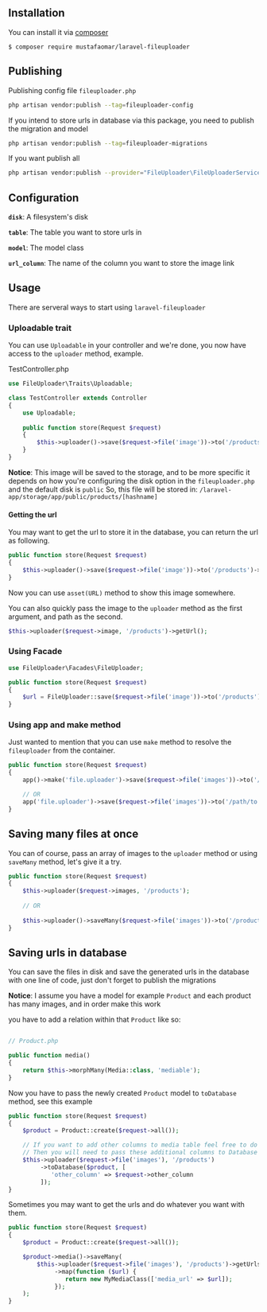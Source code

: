 ## Installation

You can install it via [composer](https://getcomposer.org/)

    $ composer require mustafaomar/laravel-fileuploader

## Publishing

Publishing config file `fileuploader.php`
```bash
php artisan vendor:publish --tag=fileuploader-config
```

If you intend to store urls in database via this package, you need to publish the migration and model
```bash
php artisan vendor:publish --tag=fileuploader-migrations
```

If you want publish all
```bash
php artisan vendor:publish --provider="FileUploader\FileUploaderServiceProvider"
```

## Configuration

**`disk`**: A filesystem's disk

**`table`**: The table you want to store urls in

**`model`**: The model class

**`url_column`**: The name of the column you want to store the image link

## Usage

There are serveral ways to start using `laravel-fileuploader`

### Uploadable trait

You can use `Uploadable` in your controller and we're done, you now have access to the `uploader` method, example.

TestController.php

```php
use FileUploader\Traits\Uploadable;

class TestController extends Controller
{
    use Uploadable;
    
    public function store(Request $request)
    {
        $this->uploader()->save($request->file('image'))->to('/products');
    }
}
```

**Notice**: This image will be saved to the storage, and to be more specific it depends on how you're configuring the disk option in the `fileuploader.php` and the default disk is `public`
So, this file will be stored in: `/laravel-app/storage/app/public/products/[hashname]`

#### Getting the url

You may want to get the url to store it in the database, you can return the url as following.

```php
public function store(Request $request)
{
    $this->uploader()->save($request->file('image'))->to('/products')->getUrl(); // /storage/products/[hashname]
}
```

Now you can use `asset(URL)` method to show this image somewhere.

You can also quickly pass the image to the `uploader` method as the first argument, and path as the second.

```php
$this->uploader($request->image, '/products')->getUrl();
```

### Using Facade

```php
use FileUploader\Facades\FileUploader;

public function store(Request $request)
{
    $url = FileUploader::save($request->file('image'))->to('/products')->getUrl();
}
```

### Using app and make method

Just wanted to mention that you can use `make` method to resolve the `fileuploader` from the container.

```php
public function store(Request $request)
{
    app()->make('file.uploader')->save($request->file('images'))->to('/path/to');

    // OR
    app('file.uploader')->save($request->file('images'))->to('/path/to');
}
```

## Saving many files at once

You can of course, pass an array of images to the `uploader` method or using `saveMany` method, let's give it a try.

```php
public function store(Request $request)
{
    $this->uploader($request->images, '/products');
    
    // OR
    
    $this->uploader()->saveMany($request->file('images'))->to('/products')->getUrls(); // Returns: \Illuminate\Support\Collection
}
```

## Saving urls in database

You can save the files in disk and save the generated urls in the database with one line of code, just don't forget to publish the migrations

**Notice**: I assume you have a model for example `Product` and each product has many images, and in order make this work

you have to add a relation within that `Product` like so:

```php

// Product.php

public function media()
{
    return $this->morphMany(Media::class, 'mediable');
}
```

Now you have to pass the newly created `Product` model to `toDatabase` method, see this example

```php
public function store(Request $request)
{
    $product = Product::create($request->all());

    // If you want to add other columns to media table feel free to do that
    // Then you will need to pass these additional columns to Database method as the second paramater
    $this->uploader($request->file('images'), '/products')
         ->toDatabase($product, [
            'other_column' => $request->other_column
         ]);
}
```

Sometimes you may want to get the urls and do whatever you want with them.

```php
public function store(Request $request)
{
    $product = Product::create($request->all());

    $product->media()->saveMany(
        $this->uploader($request->file('images'), '/products')->getUrls()
             ->map(function ($url) {
                return new MyMediaClass(['media_url' => $url]);
             });
    );
}
```
